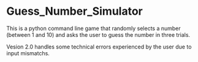 # Guess_Number_Simulator
This is a python command line game that randomly selects a number (between 1 and 10) and asks the user to guess the number in three trials.


Vesion 2.0 handles some technical errors experienced by the user due to input mismatchs.  
